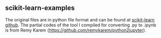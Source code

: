 ## scikit-learn-examples
The original files are in python file format and can be found at [scikit-learn github](https://github.com/scikit-learn/scikit-learn/tree/95d4f0841d57e8b5f6b2a570312e9d832e69debc).
The partial codes of the tool I compiled for converting .py to .ipynb is from Remy Karem (https://github.com/remykarem/python2jupyter).
